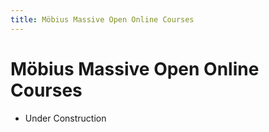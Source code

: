 ```yaml
---
title: Möbius Massive Open Online Courses
---
```

# Möbius Massive Open Online Courses

- Under Construction

